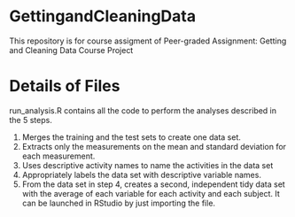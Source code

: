 # GettingandCleaningData
This repository is for course assigment of Peer-graded Assignment: Getting and Cleaning Data Course Project

# Details of Files
run_analysis.R contains all the code to perform the analyses described in the 5 steps. 
  1. Merges the training and the test sets to create one data set.
  2. Extracts only the measurements on the mean and standard deviation for each measurement.
  3. Uses descriptive activity names to name the activities in the data set
  4. Appropriately labels the data set with descriptive variable names.
  5. From the data set in step 4, creates a second, independent tidy data set with the average of each variable 
     for each activity and each    subject.
It can be launched in RStudio by just importing the file.
